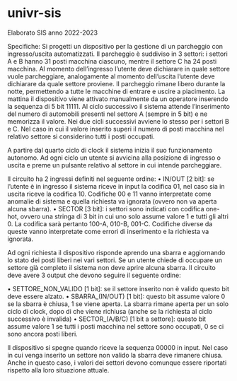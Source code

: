 # univr-sis
Elaborato SIS anno 2022-2023

Specifiche:
Si progetti un dispositivo per la gestione di un parcheggio con ingresso/uscita automatizzati.
Il parcheggio è suddiviso in 3 settori: i settori A e B hanno 31 posti macchina ciascuno, mentre il settore C ha 24 posti macchina. Al momento dell’ingresso l’utente deve dichiarare in quale settore vuole parcheggiare, analogamente al momento dell’uscita l’utente deve dichiarare da quale settore proviene.
Il parcheggio rimane libero durante la notte, permettendo a tutte le macchine di entrare e uscire a piacimento. La mattina il dispositivo viene attivato manualmente da un operatore inserendo la sequenza di 5 bit 11111. Al ciclo successivo il sistema attende l’inserimento del numero di automobili presenti nel settore A (sempre in 5 bit) e ne memorizza il valore. Nei due cicli successivi avviene lo stesso per i settori B e C. Nel caso in cui il valore inserito superi il numero di posti macchina nel relativo settore si considerino tutti i posti occupati.

A partire dal quarto ciclo di clock il sistema inizia il suo funzionamento autonomo. Ad ogni ciclo un utente si avvicina alla posizione di ingresso o uscita e preme un pulsante relativo al settore in cui intende parcheggiare.

Il circuito ha 2 ingressi definiti nel seguente ordine:
• IN/OUT [2 bit]: se l’utente è in ingresso il sistema riceve in input la codifica 01, nel caso sia in uscita riceve la codifica 10. Codifiche 00 e 11 vanno interpretate come anomalie di sistema e quella richiesta va ignorata (ovvero non va aperta alcuna sbarra).
• SECTOR [3 bit]: i settori sono indicati con codifica one-hot, ovvero una stringa di 3 bit in cui uno solo assume valore 1 e tutti gli altri 0. La codifica sarà pertanto 100-A, 010-B, 001-C. Codifiche diverse da queste vanno interpretate come errori di inserimento e la richiesta va ignorata.

Ad ogni richiesta il dispositivo risponde aprendo una sbarra e aggiornando lo stato dei posti liberi nei vari settori. Se un utente chiede di occupare un settore già completo il sistema non deve aprire alcuna sbarra.
Il circuito deve avere 3 output che devono seguire il seguente ordine:

• SETTORE_NON_VALIDO [1 bit]: se il settore inserito non è valido questo bit deve essere alzato.
• SBARRA_(IN/OUT) [1 bit]: questo bit assume valore 0 se la sbarra è chiusa, 1 se viene aperta. La sbarra rimane aperta per un solo ciclo di clock, dopo di che viene richiusa (anche se la richiesta al ciclo successivo è invalida)
• SECTOR_(A/B/C) [1 bit a settore]: questo bit assume valore 1 se tutti i posti macchina nel settore sono occupati, 0 se ci sono ancora posti liberi.

Il dispositivo si spegne quando riceve la sequenza 00000 in input.
Nel caso in cui venga inserito un settore non valido la sbarra deve rimanere chiusa. Anche in questo caso, i valori dei settori devono comunque essere riportati rispetto alla loro situazione attuale.

